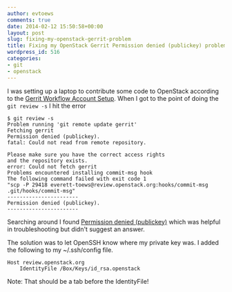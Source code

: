 ```yaml
---
author: evtoews
comments: true
date: 2014-02-12 15:50:58+00:00
layout: post
slug: fixing-my-openstack-gerrit-problem
title: Fixing my OpenStack Gerrit Permission denied (publickey) problem
wordpress_id: 516
categories:
- git
- openstack
---
```


I was setting up a laptop to contribute some code to OpenStack according to the [Gerrit Workflow Account Setup](https://wiki.openstack.org/wiki/GerritWorkflow#Account_Setup). When I got to the point of doing the `git review -s` I hit the error

    $ git review -s
    Problem running 'git remote update gerrit'
    Fetching gerrit
    Permission denied (publickey).
    fatal: Could not read from remote repository.

    Please make sure you have the correct access rights
    and the repository exists.
    error: Could not fetch gerrit
    Problems encountered installing commit-msg hook
    The following command failed with exit code 1
    "scp -P 29418 everett-toews@review.openstack.org:hooks/commit-msg .git/hooks/commit-msg"
    -----------------------
    Permission denied (publickey).
    -----------------------

Searching around I found [Permission denied (publickey)](https://review.openstack.org/Documentation/error-permission-denied.html) which was helpful in troubleshooting but didn't suggest an answer.

The solution was to let OpenSSH know where my private key was. I added the following to my ~/.ssh/config file.

    Host review.openstack.org
        IdentityFile /Box/Keys/id_rsa.openstack

Note: That should be a tab before the IdentityFile!
